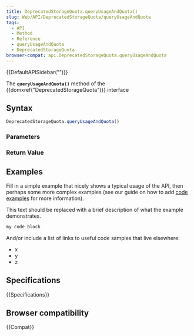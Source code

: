 ```yaml
---
title: DeprecatedStorageQuota.queryUsageAndQuota()
slug: Web/API/DeprecatedStorageQuota/queryUsageAndQuota
tags:
  - API
  - Method
  - Reference
  - queryUsageAndQuota
  - DeprecatedStorageQuota
browser-compat: api.DeprecatedStorageQuota.queryUsageAndQuota
---
```

{{DefaultAPISidebar("")}}

The **`queryUsageAndQuota()`** method of the {{domxref("DeprecatedStorageQuota")}} interface 

## Syntax

```js
DeprecatedStorageQuota.queryUsageAndQuota()
```

### Parameters



### Return Value



## Examples

Fill in a simple example that nicely shows a typical usage of the API, then perhaps some more complex examples (see our guide on how to add [code examples](/en-US/docs/MDN/Contribute/Structures/Code_examples) for more information).

This text should be replaced with a brief description of what the example demonstrates.

```js
my code block
```

And/or include a list of links to useful code samples that live elsewhere:

*   x
*   y
*   z

## Specifications

{{Specifications}}

## Browser compatibility

{{Compat}}

